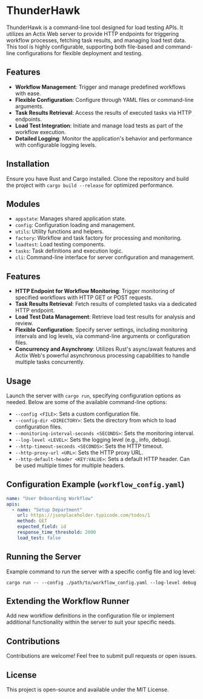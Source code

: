 
# ThunderHawk

ThunderHawk is a command-line tool designed for load testing APIs. It utilizes an Actix Web server to provide HTTP endpoints for triggering workflow processes, fetching task results, and managing load test data. This tool is highly configurable, supporting both file-based and command-line configurations for flexible deployment and testing.

## Features

- **Workflow Management**: Trigger and manage predefined workflows with ease.
- **Flexible Configuration**: Configure through YAML files or command-line arguments.
- **Task Results Retrieval**: Access the results of executed tasks via HTTP endpoints.
- **Load Test Integration**: Initiate and manage load tests as part of the workflow execution.
- **Detailed Logging**: Monitor the application's behavior and performance with configurable logging levels.

## Installation

Ensure you have Rust and Cargo installed. Clone the repository and build the project with `cargo build --release` for optimized performance.

## Modules

- `appstate`: Manages shared application state.
- `config`: Configuration loading and management.
- `utils`: Utility functions and helpers.
- `factory`: Workflow and task factory for processing and monitoring.
- `loadtest`: Load testing components.
- `tasks`: Task definitions and execution logic.
- `cli`: Command-line interface for server configuration and management.

## Features

- **HTTP Endpoint for Workflow Monitoring**: Trigger monitoring of specified workflows with HTTP GET or POST requests.
- **Task Results Retrieval**: Fetch results of completed tasks via a dedicated HTTP endpoint.
- **Load Test Data Management**: Retrieve load test results for analysis and review.
- **Flexible Configuration**: Specify server settings, including monitoring intervals and log levels, via command-line arguments or configuration files.
- **Concurrency and Asynchrony**: Utilizes Rust's async/await features and Actix Web's powerful asynchronous processing capabilities to handle multiple tasks concurrently.


## Usage

Launch the server with `cargo run`, specifying configuration options as needed. Below are some of the available command-line options:

- `--config <FILE>`: Sets a custom configuration file.
- `--config-dir <DIRECTORY>`: Sets the directory from which to load configuration files.
- `--monitoring-interval-seconds <SECONDS>`: Sets the monitoring interval.
- `--log-level <LEVEL>`: Sets the logging level (e.g., info, debug).
- `--http-timeout-seconds <SECONDS>`: Sets the HTTP timeout.
- `--http-proxy-url <URL>`: Sets the HTTP proxy URL.
- `--http-default-header <KEY:VALUE>`: Sets a default HTTP header. Can be used multiple times for multiple headers.

## Configuration Example (`workflow_config.yaml`)

```yaml
name: "User Onboarding Workflow"
apis:
  - name: "Setup Department"
    url: https://jsonplaceholder.typicode.com/todos/1
    method: GET
    expected_field: id
    response_time_threshold: 2000
    load_test: false
```

## Running the Server

Example command to run the server with a specific config file and log level:

```shell
cargo run -- --config ./path/to/workflow_config.yaml --log-level debug
```

## Extending the Workflow Runner

Add new workflow definitions in the configuration file or implement additional functionality within the server to suit your specific needs.

## Contributions

Contributions are welcome! Feel free to submit pull requests or open issues.

## License

This project is open-source and available under the MIT License.
